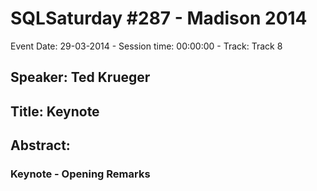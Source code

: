 # SQLSaturday #287 - Madison 2014
Event Date: 29-03-2014 - Session time: 00:00:00 - Track: Track 8
## Speaker: Ted Krueger
## Title: Keynote
## Abstract:
### Keynote - Opening Remarks 
